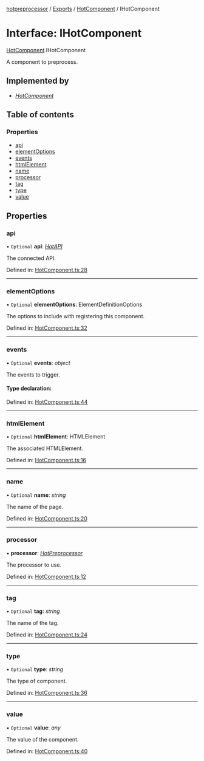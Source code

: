 [hotpreprocessor](../README.md) / [Exports](../modules.md) / [HotComponent](../modules/hotcomponent.md) / IHotComponent

# Interface: IHotComponent

[HotComponent](../modules/hotcomponent.md).IHotComponent

A component to preprocess.

## Implemented by

* [*HotComponent*](../classes/hotcomponent.hotcomponent-1.md)

## Table of contents

### Properties

- [api](hotcomponent.ihotcomponent.md#api)
- [elementOptions](hotcomponent.ihotcomponent.md#elementoptions)
- [events](hotcomponent.ihotcomponent.md#events)
- [htmlElement](hotcomponent.ihotcomponent.md#htmlelement)
- [name](hotcomponent.ihotcomponent.md#name)
- [processor](hotcomponent.ihotcomponent.md#processor)
- [tag](hotcomponent.ihotcomponent.md#tag)
- [type](hotcomponent.ihotcomponent.md#type)
- [value](hotcomponent.ihotcomponent.md#value)

## Properties

### api

• `Optional` **api**: [*HotAPI*](../classes/hotapi.hotapi-1.md)

The connected API.

Defined in: [HotComponent.ts:28](https://github.com/OurFreeLight/HotPreprocessor/blob/81355d3/src/HotComponent.ts#L28)

___

### elementOptions

• `Optional` **elementOptions**: ElementDefinitionOptions

The options to include with registering this component.

Defined in: [HotComponent.ts:32](https://github.com/OurFreeLight/HotPreprocessor/blob/81355d3/src/HotComponent.ts#L32)

___

### events

• `Optional` **events**: *object*

The events to trigger.

#### Type declaration:

Defined in: [HotComponent.ts:44](https://github.com/OurFreeLight/HotPreprocessor/blob/81355d3/src/HotComponent.ts#L44)

___

### htmlElement

• `Optional` **htmlElement**: HTMLElement

The associated HTMLElement.

Defined in: [HotComponent.ts:16](https://github.com/OurFreeLight/HotPreprocessor/blob/81355d3/src/HotComponent.ts#L16)

___

### name

• `Optional` **name**: *string*

The name of the page.

Defined in: [HotComponent.ts:20](https://github.com/OurFreeLight/HotPreprocessor/blob/81355d3/src/HotComponent.ts#L20)

___

### processor

• **processor**: [*HotPreprocessor*](../classes/hotpreprocessor.hotpreprocessor-1.md)

The processor to use.

Defined in: [HotComponent.ts:12](https://github.com/OurFreeLight/HotPreprocessor/blob/81355d3/src/HotComponent.ts#L12)

___

### tag

• `Optional` **tag**: *string*

The name of the tag.

Defined in: [HotComponent.ts:24](https://github.com/OurFreeLight/HotPreprocessor/blob/81355d3/src/HotComponent.ts#L24)

___

### type

• `Optional` **type**: *string*

The type of component.

Defined in: [HotComponent.ts:36](https://github.com/OurFreeLight/HotPreprocessor/blob/81355d3/src/HotComponent.ts#L36)

___

### value

• `Optional` **value**: *any*

The value of the component.

Defined in: [HotComponent.ts:40](https://github.com/OurFreeLight/HotPreprocessor/blob/81355d3/src/HotComponent.ts#L40)
